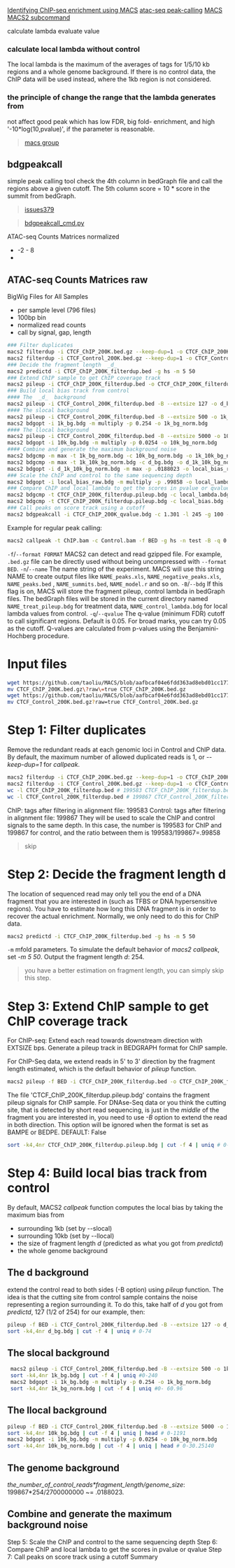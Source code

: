 [Identifying ChIP-seq enrichment using MACS](https://www.nature.com/articles/nprot.2012.101)
[atac-seq peak-calling](https://galaxyproject.github.io/training-material/topics/epigenetics/tutorials/atac-seq/tutorial.html#peak-calling)
[MACS](https://github.com/macs3-project/MACS)
[MACS2 subcommand](https://github.com/macs3-project/MACS/wiki/Advanced%3A-Call-peaks-using-MACS2-subcommands#Step_4_Build_local_bias_track_from_control)

calculate lambda 
evaluate value

### calculate local lambda without control
The local lambda is the maximum of the averages of tags for 1/5/10 kb regions and a whole genome background. If there is no control data, the ChIP data will be used instead, where the 1kb region is not considered.
### the principle of change the range that the lambda generates from
not affect good peak which has low FDR, big fold- enrichment, and high '-10*log(10,pvalue)', if the parameter is reasonable.
> [macs group](https://groups.google.com/forum/#!msg/macs-announcement/JkufzGpUNRk/kUx0z2M2b_cJ)

## bdgpeakcall
simple peak calling tool 
check the 4th column in bedGraph file and call the regions above a given cutoff.
The 5th column score = 10 * score in the summit from bedGraph.

> [issues379](https://github.com/macs3-project/MACS/issues/379)


> [bdgpeakcall_cmd.py](https://github.com/macs3-project/MACS/blob/master/MACS2/bdgpeakcall_cmd.py)



ATAC-seq Counts Matrices normalized
- -2 - 8 
- 
ATAC-seq Counts Matrices raw
- 

BigWig Files for All Samples
- per sample level (796 files)
- 100bp bin 
- normalized read counts
- call by signal, gap, length

```bash
### Filter duplicates
macs2 filterdup -i CTCF_ChIP_200K.bed.gz --keep-dup=1 -o CTCF_ChIP_200K_filterdup.bed
macs2 filterdup -i CTCF_Control_200K.bed.gz --keep-dup=1 -o CTCF_Control_200K_filterdup.bed
### Decide the fragment length  _d_
macs2 predictd -i CTCF_ChIP_200K_filterdup.bed -g hs -m 5 50
### Extend ChIP sample to get ChIP coverage track
macs2 pileup -i CTCF_ChIP_200K_filterdup.bed -o CTCF_ChIP_200K_filterdup.pileup.bdg --extsize 254
### Build local bias track from control
#### The  _d_  background
macs2 pileup -i CTCF_Control_200K_filterdup.bed -B --extsize 127 -o d_bg.bdg
#### The slocal background
macs2 pileup -i CTCF_Control_200K_filterdup.bed -B --extsize 500 -o 1k_bg.bdg
macs2 bdgopt -i 1k_bg.bdg -m multiply -p 0.254 -o 1k_bg_norm.bdg
#### The llocal background
macs2 pileup -i CTCF_Control_200K_filterdup.bed -B --extsize 5000 -o 10k_bg.bdg
macs2 bdgopt -i 10k_bg.bdg -m multiply -p 0.0254 -o 10k_bg_norm.bdg
#### Combine and generate the maximum background noise
macs2 bdgcmp -m max -t 1k_bg_norm.bdg -c 10k_bg_norm.bdg -o 1k_10k_bg_norm.bdg
macs2 bdgcmp -m max -t 1k_10k_bg_norm.bdg -c d_bg.bdg -o d_1k_10k_bg_norm.bdg
macs2 bdgopt -i d_1k_10k_bg_norm.bdg -m max -p .0188023 -o local_bias_raw.bdg
### Scale the ChIP and control to the same sequencing depth
macs2 bdgopt -i local_bias_raw.bdg -m multiply -p .99858 -o local_lambda.bdg
### Compare ChIP and local lambda to get the scores in pvalue or qvalue
macs2 bdgcmp -t CTCF_ChIP_200K_filterdup.pileup.bdg -c local_lambda.bdg -m qpois -o CTCF_ChIP_200K_qvalue.bdg
macs2 bdgcmp -t CTCF_ChIP_200K_filterdup.pileup.bdg -c local_bias.bdg -m ppois -o CTCF_ChIP_20
### Call peaks on score track using a cutoff
macs2 bdgpeakcall -i CTCF_ChIP_200K_qvalue.bdg -c 1.301 -l 245 -g 100 -o CTCF_ChIP_200K_peaks.bed
```



Example for regular peak calling: 
```bash
macs2 callpeak -t ChIP.bam -c Control.bam -f BED -g hs -n test -B -q 0.01
```
`-f`/`--format FORMAT`
MACS2 can detect and read gzipped file. For example,  `.bed.gz`  file can be directly used without being uncompressed with  `--format BED`.
 `-n`/`--name`
The name string of the experiment. MACS will use this string NAME to create output files like  `NAME_peaks.xls`,  `NAME_negative_peaks.xls`,  `NAME_peaks.bed`  ,  `NAME_summits.bed`,  `NAME_model.r`  and so on. 
`-B`/`--bdg`
If this flag is on, MACS will store the fragment pileup, control lambda in bedGraph files. The bedGraph files will be stored in the current directory named  `NAME_treat_pileup.bdg`  for treatment data,  `NAME_control_lambda.bdg`  for local lambda values from control.
`-q`/`--qvalue`
The q-value (minimum FDR) cutoff to call significant regions. Default is 0.05. For broad marks, you can try 0.05 as the cutoff. Q-values are calculated from p-values using the Benjamini-Hochberg procedure.

# Input files
```bash
wget https://github.com/taoliu/MACS/blob/aafbcaf04e6fdd363ad8ebd01cc1779712875974/test/CTCF_ChIP_200K.bed.gz?raw=true
mv CTCF_ChIP_200K.bed.gz\?raw\=true CTCF_ChIP_200K.bed.gz
wget https://github.com/taoliu/MACS/blob/aafbcaf04e6fdd363ad8ebd01cc1779712875974/test/CTCF_Control_200K.bed.gz?raw=true
mv CTCF_Control_200K.bed.gz?raw=true CTCF_Control_200K.bed.gz
```
# Step 1: Filter duplicates
Remove the redundant reads at each genomic loci in Control and ChIP data.
By default, the maximum number of allowed duplicated reads is 1, or _--keep-dup=1_ for _callpeak_.
```bash
macs2 filterdup -i CTCF_ChIP_200K.bed.gz --keep-dup=1 -o CTCF_ChIP_200K_filterdup.bed
macs2 filterdup -i CTCF_Control_200K.bed.gz --keep-dup=1 -o CTCF_Control_200K_filterdup.bed
wc -l CTCF_ChIP_200K_filterdup.bed # 199583 CTCF_ChIP_200K_filterdup.bed
wc -l CTCF_Control_200K_filterdup.bed # 199867 CTCF_Control_200K_filterdup.bed
```
ChIP: tags after filtering in alignment file: 199583
Control: tags after filtering in alignment file: 199867
They will be used to scale the ChIP and control signals to the same depth.
In this case, the number is 199583 for ChIP and 199867 for control, and the ratio between them is 199583/199867=.99858
> skip
# Step 2: Decide the fragment length d
The location of sequenced read may only tell you the end of a DNA fragment that you are interested in (such as TFBS or DNA hypersensitive regions). 
You have to estimate how long this DNA fragment is in order to recover the actual enrichment.
Normally, we only need to do this for ChIP data.
```bash
macs2 predictd -i CTCF_ChIP_200K_filterdup.bed -g hs -m 5 50
```
`-m` mfold parameters. To simulate the default behavior of _macs2 callpeak_, set _-m 5 50_.
Output the fragment length _d_: 254.
> you have a better estimation on fragment length, you can simply skip this step.
# Step 3: Extend ChIP sample to get ChIP coverage track
For ChIP-seq:
Extend each read towards downstream direction with  EXTSIZE bps.
Generate a pileup track in BEDGRAPH format for ChIP sample. 

For ChIP-Seq data, we extend reads in 5' to 3' direction by the fragment length estimated, which is the default behavior of _pileup_ function.
```bash
macs2 pileup -f BED -i CTCF_ChIP_200K_filterdup.bed -o CTCF_ChIP_200K_filterdup.pileup.bdg --extsize 254
```
The file 'CTCF_ChIP_200K_filterdup.pileup.bdg' contains the fragment pileup signals for ChIP sample.
For DNAse-Seq data or you think the cutting site, that is detected by short read sequencing, is just in the _middle_ of the fragment you are interested in, you need to use _-B_ option to extend the read in both direction. This option will be ignored when the format is set as BAMPE or BEDPE. DEFAULT: False
```bash
sort -k4,4nr CTCF_ChIP_200K_filterdup.pileup.bdg | cut -f 4 | uniq # 0-27
```
# Step 4: Build local bias track from control
By default, MACS2 _callpeak_ function computes the local bias by taking the maximum bias from 
- surrounding 1kb (set by --slocal)
- surrounding 10kb (set by --llocal)
- the size of fragment length _d_ (predicted as what you got from _predictd_)
- the whole genome background
## The d background
extend the control read to both sides (-B option) using _pileup_ function.
The idea is that the cutting site from control sample contains the noise representing a region surrounding it. To do this, take half of _d_ you got from _predictd_, 127 (1/2 of 254) for our example, then:
```bash
pileup -f BED -i CTCF_Control_200K_filterdup.bed -B --extsize 127 -o d_bg.bdg
sort -k4,4nr d_bg.bdg | cut -f 4 | uniq # 0-74
```
## The slocal background
```bash
 macs2 pileup -i CTCF_Control_200K_filterdup.bed -B --extsize 500 -o 1k_bg.bdg
 sort -k4,4nr 1k_bg.bdg | cut -f 4 | uniq #0-240
 macs2 bdgopt -i 1k_bg.bdg -m multiply -p 0.254 -o 1k_bg_norm.bdg
 sort -k4,4nr 1k_bg_norm.bdg | cut -f 4 | uniq #0- 60.96
```
## The llocal background
```bash
pileup -f BED -i CTCF_Control_200K_filterdup.bed -B --extsize 5000 -o 10k_bg.bdg
sort -k4,4nr 10k_bg.bdg | cut -f 4 | uniq | head # 0-1191
macs2 bdgopt -i 10k_bg.bdg -m multiply -p 0.0254 -o 10k_bg_norm.bdg
sort -k4,4nr 10k_bg_norm.bdg | cut -f 4 | uniq | head # 0-30.25140
```
## The genome background
_the_number_of_control_reads*fragment_length/genome_size_: 199867*254/2700000000 ~= .0188023.
## Combine and generate the maximum background noise
Step 5: Scale the ChIP and control to the same sequencing depth
Step 6: Compare ChIP and local lambda to get the scores in pvalue or qvalue
Step 7: Call peaks on score track using a cutoff
Summary
<!--stackedit_data:
eyJoaXN0b3J5IjpbMTEzNDA0ODA1MywtMTg3NDcwMDMzNSwxMD
kxNzkwMTkxLDc2NTc2MzE4Myw5OTgwNDI5NjksLTEzMDcwNjk0
NzIsLTE1NzI4Mjc1NDEsLTY0NzI0ODcwOCwxNjA1NzI5MTc4LC
0xOTAwMDk0OTA0LDIzMTUyNDgwOCwtOTk4Njk5NTQ4LDEyODgx
ODA0NjQsNTc2MDE4NjI3LDc4MDMzNDM4MSwtMTg1NTcyMTQ4Mi
wtMTc2ODA2OTcxNiwtNDI3MzUxMDgxLDExNTczMjI2MTAsLTU4
ODE3MjExNl19
-->